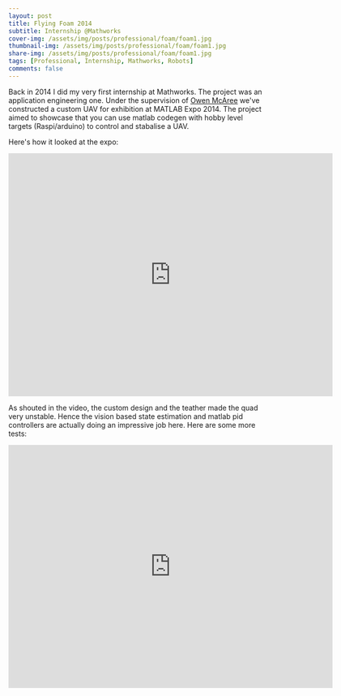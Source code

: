 ```yaml
---
layout: post
title: Flying Foam 2014
subtitle: Internship @Mathworks
cover-img: /assets/img/posts/professional/foam/foam1.jpg
thumbnail-img: /assets/img/posts/professional/foam/foam1.jpg
share-img: /assets/img/posts/professional/foam/foam1.jpg
tags: [Professional, Internship, Mathworks, Robots]
comments: false
---
```


Back in 2014 I did my very first internship at Mathworks. The project was an application engineering one. Under the supervision of [Owen McAree](https://www.linkedin.com/in/owen-mcaree/) we've constructed a custom UAV for exhibition at MATLAB Expo 2014. The project aimed to showcase that you can use matlab codegen with  hobby level targets (Raspi/arduino) to control and stabalise a UAV.

Here's how it looked at the expo:
<iframe width="640" height="480" src="https://www.youtube.com/embed/NgWWCJRo5u4" title="YouTube video player" frameborder="0" allow="accelerometer; autoplay; clipboard-write; encrypted-media; gyroscope; picture-in-picture" allowfullscreen></iframe>

As shouted in the video, the custom design and the teather made the quad very unstable. Hence the vision based state estimation and matlab pid controllers are actually doing an impressive job here. Here are some more tests:

<iframe width="640" height="480" src="https://www.youtube.com/embed/kQU7Awx6Dn8" title="YouTube video player" frameborder="0" allow="accelerometer; autoplay; clipboard-write; encrypted-media; gyroscope; picture-in-picture" allowfullscreen></iframe>